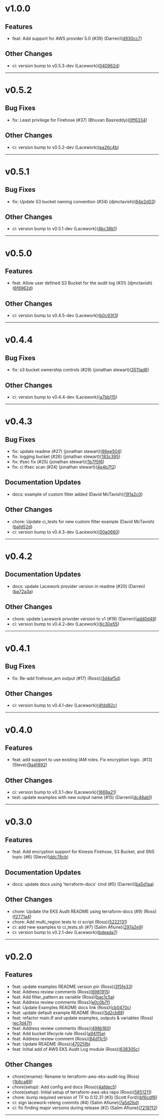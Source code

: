 # v1.0.0

## Features
* feat: Add support for AWS provider 5.0 (#39) (Darren)([d930cc7](https://github.com/lacework/terraform-aws-eks-audit-log/commit/d930cc709e0d4519a6f860763967494221fff26e))
## Other Changes
* ci: version bump to v0.5.3-dev (Lacework)([040962d](https://github.com/lacework/terraform-aws-eks-audit-log/commit/040962d4d39ed60c01760bded0f5eabe88d28ce3))
---
# v0.5.2

## Bug Fixes
* fix: Least privilege for Firehose (#37) (Bhuvan Basireddy)([0ff6334](https://github.com/lacework/terraform-aws-eks-audit-log/commit/0ff6334b4127359e9b6cf19b378be27077d9d7d2))
## Other Changes
* ci: version bump to v0.5.2-dev (Lacework)([ea26c4b](https://github.com/lacework/terraform-aws-eks-audit-log/commit/ea26c4bcc4418b153a62fd9cc273fb19ae441f9d))
---
# v0.5.1

## Bug Fixes
* fix: Update S3 bucket naming convention (#34) (djmctavish)([64e2d03](https://github.com/lacework/terraform-aws-eks-audit-log/commit/64e2d0369a17e441d9e7600cf0ad3cf58145e192))
## Other Changes
* ci: version bump to v0.5.1-dev (Lacework)([4bc38b1](https://github.com/lacework/terraform-aws-eks-audit-log/commit/4bc38b1b4412a2400ed3304ab1eb8974093e2648))
---
# v0.5.0

## Features
* feat: Allow user defined S3 Bucket for the audit log (#31) (djmctavish)([6f8962d](https://github.com/lacework/terraform-aws-eks-audit-log/commit/6f8962d88bfa2911bd20728389ae8818969902ec))
## Other Changes
* ci: version bump to v0.4.5-dev (Lacework)([b0c93f3](https://github.com/lacework/terraform-aws-eks-audit-log/commit/b0c93f394fe0410006e6e0476a495916637045cc))
---
# v0.4.4

## Bug Fixes
* fix: s3 bucket ownership controls (#29) (jonathan stewart)([3511ad6](https://github.com/lacework/terraform-aws-eks-audit-log/commit/3511ad693a5aeee76f9b56f17ae8f486517e6875))
## Other Changes
* ci: version bump to v0.4.4-dev (Lacework)([a7bb115](https://github.com/lacework/terraform-aws-eks-audit-log/commit/a7bb115fdc217aaf7f5c95addd35833c4dd37ed3))
---
# v0.4.3

## Bug Fixes
* fix: update readme (#27) (jonathan stewart)([86ee504](https://github.com/lacework/terraform-aws-eks-audit-log/commit/86ee5045ff872b3f1b3ba38283143b638303ac13))
* fix: logging bucket (#26) (jonathan stewart)([183c395](https://github.com/lacework/terraform-aws-eks-audit-log/commit/183c395d21589209cce33448b907e5f5665f334a))
* fix: tfsec fix (#25) (jonathan stewart)([1b7f5f6](https://github.com/lacework/terraform-aws-eks-audit-log/commit/1b7f5f62adc870e9b869c93a1f4cdf75b70379af))
* fix: ci tfsec scan (#24) (jonathan stewart)([4e4b7f2](https://github.com/lacework/terraform-aws-eks-audit-log/commit/4e4b7f2998518282bc29ce45a5708120bae69db7))
## Documentation Updates
* docs: example of custom filter added (David McTavish)([191a2c0](https://github.com/lacework/terraform-aws-eks-audit-log/commit/191a2c0b468e264f7b8b3c31ebfee649b8f13487))
## Other Changes
* chore: Update ci_tests for new custom filter example (David McTavish)([bafd52d](https://github.com/lacework/terraform-aws-eks-audit-log/commit/bafd52d79ddd1e35750968cbcc59ae7f26b92267))
* ci: version bump to v0.4.3-dev (Lacework)([00a0660](https://github.com/lacework/terraform-aws-eks-audit-log/commit/00a0660a1ffcaa946b315142e71ecc2ddbe8c513))
---
# v0.4.2

## Documentation Updates
* docs: update Lacework provider version in readme (#20) (Darren)([ba72a3a](https://github.com/lacework/terraform-aws-eks-audit-log/commit/ba72a3a57027654b2331cf598bb1101500c708ab))
## Other Changes
* chore: update Lacework provider version to v1 (#19) (Darren)([add0d49](https://github.com/lacework/terraform-aws-eks-audit-log/commit/add0d49a5ff6c46531a3762d685bf7c89a7f557b))
* ci: version bump to v0.4.2-dev (Lacework)([6c30e55](https://github.com/lacework/terraform-aws-eks-audit-log/commit/6c30e5533220eaa350109f61b8d4bc71bb253359))
---
# v0.4.1

## Bug Fixes
* fix: Re-add firehose_arn output (#17) (Ross)([3d4af5d](https://github.com/lacework/terraform-aws-eks-audit-log/commit/3d4af5d03b0039b2c1f056d7b7f7efa423a40bdd))
## Other Changes
* ci: version bump to v0.4.1-dev (Lacework)([4fdd82c](https://github.com/lacework/terraform-aws-eks-audit-log/commit/4fdd82cdefd825495b81635f47bbdee0b499b8cf))
---
# v0.4.0

## Features
* feat: add support to use existing IAM roles.  Fix encryption logic. (#13) (Steve)([9a4f892](https://github.com/lacework/terraform-aws-eks-audit-log/commit/9a4f892d6ed8fdda3c5357f32a2e38f21307949e))
## Other Changes
* ci: version bump to v0.3.1-dev (Lacework)([1669a21](https://github.com/lacework/terraform-aws-eks-audit-log/commit/1669a2180d863af47abf4bc7da1c6c605cdcdd2a))
* test: update examples with new output name (#15) (Darren)([dc48ab1](https://github.com/lacework/terraform-aws-eks-audit-log/commit/dc48ab1787a58d766224bb7c9b6ab1a9d1e35445))
---
# v0.3.0

## Features
* feat: Add encryption support for Kinesis Firehose, S3 Bucket, and SNS topic (#6) (Steve)([ddc78cb](https://github.com/lacework/terraform-aws-eks-audit-log/commit/ddc78cbfb4fa21b6e80d764adbeb27de65e41f77))
## Documentation Updates
* docs: update docs using 'terraform-docs' cmd (#5) (Darren)([ba5d1aa](https://github.com/lacework/terraform-aws-eks-audit-log/commit/ba5d1aafe05a83215251608277ad0b202dfc5ac7))
## Other Changes
* chore: Update the EKS Audit README using terraform-docs (#9) (Ross)([f2771a4](https://github.com/lacework/terraform-aws-eks-audit-log/commit/f2771a4e6198d6b9b9a9bd9dfc8fc28462c4ffea))
* chore: Add multi_region tests to ci script (Ross)([5222131](https://github.com/lacework/terraform-aws-eks-audit-log/commit/5222131ba6ebc92ef5194487217dff3d734e92ea))
* ci: add new examples to ci_tests.sh (#7) (Salim Afiune)([297a2e9](https://github.com/lacework/terraform-aws-eks-audit-log/commit/297a2e9a2493fc9a858010361a021b96a72b2be2))
* ci: version bump to v0.2.1-dev (Lacework)([bdeada7](https://github.com/lacework/terraform-aws-eks-audit-log/commit/bdeada79f25272ffe910cdc86aedc79f3b6265e4))
---
# v0.2.0

## Features
* feat: update examples README version pin (Ross)([3f5fe33](https://github.com/lacework/terraform-aws-eks-audit-log/commit/3f5fe33b2781886b63c3380dc91c024f5fd467af))
* feat: Address review comments (Ross)([6981915](https://github.com/lacework/terraform-aws-eks-audit-log/commit/69819154d946336bab1c7611b36568360a6d3faa))
* feat: Add filter_pattern as variable (Ross)([bac1c5a](https://github.com/lacework/terraform-aws-eks-audit-log/commit/bac1c5a0f00e269115a143634e356988c4534dfd))
* feat: Address review comments (Ross)([e0c0b7f](https://github.com/lacework/terraform-aws-eks-audit-log/commit/e0c0b7f5f96e8278e972aaf2bceb0f075ed68ca1))
* feat: Update Examples README docs link (Ross)([cb0470c](https://github.com/lacework/terraform-aws-eks-audit-log/commit/cb0470c7f07e53c528b102d1f315f0b564e6252d))
* feat: update default example README (Ross)([5d2cb88](https://github.com/lacework/terraform-aws-eks-audit-log/commit/5d2cb88ea6e47aabd02c464443a5cdf3670d5113))
* feat: refactor main.tf and update examples, outputs & variables (Ross)([ec7d47f](https://github.com/lacework/terraform-aws-eks-audit-log/commit/ec7d47fbd75f19b9f56043c712e77af8e0df601c))
* feat: Address review comments (Ross)([498b160](https://github.com/lacework/terraform-aws-eks-audit-log/commit/498b160c7e84494e8ce1221e7b9fc64e9711a5d3))
* feat: Add bucket lifecycle rule (Ross)([a941f5e](https://github.com/lacework/terraform-aws-eks-audit-log/commit/a941f5ed06a2aafa33a665075701a28beb0f3d65))
* feat: Address review comment (Ross)([84d11c5](https://github.com/lacework/terraform-aws-eks-audit-log/commit/84d11c5dc3a8600b340db76454f5dc65f71426e7))
* feat: Update README (Ross)([47025fb](https://github.com/lacework/terraform-aws-eks-audit-log/commit/47025fb5234dc65330b01b9f244e22d5bc7c09ee))
* feat: Initial add of AWS EKS Audit Log module (Ross)([638305c](https://github.com/lacework/terraform-aws-eks-audit-log/commit/638305c717779881fb9f7909f395a1550aa619b2))
## Other Changes
* chore(rename): Rename to terraform-aws-eks-audit-log (Ross)([1b6ca89](https://github.com/lacework/terraform-aws-eks-audit-log/commit/1b6ca89146da74d2a404a4e65ca07fcfa7d6e888))
* chore(setup): Add config and docs (Ross)([4afdec5](https://github.com/lacework/terraform-aws-eks-audit-log/commit/4afdec566c30817798daaac597e00e30ba52202c))
* chore(setup): Initial setup of terraform-aws-eks repo (Ross)([5851211](https://github.com/lacework/terraform-aws-eks-audit-log/commit/5851211f12450e0f17851ec7148ec6c6599706c0))
* chore: bump required version of TF to 0.12.31 (#3) (Scott Ford)([bf6cdf6](https://github.com/lacework/terraform-aws-eks-audit-log/commit/bf6cdf68a271cc49560dd66bb60fd590b0b1328c))
* ci: sign lacework-releng commits (#4) (Salim Afiune)([7a5d2bd](https://github.com/lacework/terraform-aws-eks-audit-log/commit/7a5d2bd2b5468d6d6e1537bcbdfa0cbbefded641))
* ci: fix finding major versions during release (#2) (Salim Afiune)([72197f2](https://github.com/lacework/terraform-aws-eks-audit-log/commit/72197f2f20bf5d67710a2bc2d38d4844427e6d77))
---
